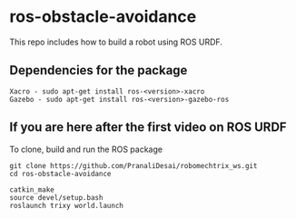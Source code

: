 # ros-obstacle-avoidance


This repo includes how to build a robot using ROS URDF.

## Dependencies for the package

```
Xacro - sudo apt-get install ros-<version>-xacro
Gazebo - sudo apt-get install ros-<version>-gazebo-ros
```

## If you are here after the first video on ROS URDF
To clone, build and run the ROS package
```
git clone https://github.com/PranaliDesai/robomechtrix_ws.git
cd ros-obstacle-avoidance

catkin_make
source devel/setup.bash
roslaunch trixy world.launch
```
